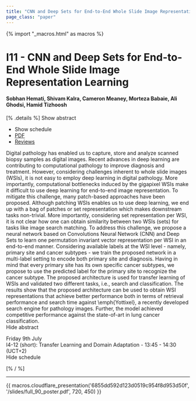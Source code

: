 ```yaml
---
title: "CNN and Deep Sets for End-to-End Whole Slide Image Representation Learning"
page_class: "paper"
---
```


{% import "_macros.html" as macros %}

# I11 - CNN and Deep Sets for End-to-End Whole Slide Image Representation Learning

#### Sobhan Hemati, Shivam Kalra, Cameron Meaney, Morteza Babaie, Ali Ghodsi, Hamid Tizhoosh

[% .details %]
<a class="toggle_visibility" data-selector=".abstract" data-level="3">Show abstract</a>
- <a class="toggle_visibility" data-selector=".schedule" data-level="3">Show schedule</a>
- <a href="/proceedings/hemati21.pdf">PDF</a>
- <a href="https://openreview.net/forum?id=BX0kKB1zB1Q">Reviews</a>

<p>
    <span class="abstract">
        Digital pathology has enabled us to capture, store and analyze scanned biopsy samples as digital images. Recent advances in deep learning are contributing to computational pathology to improve diagnosis and treatment. However, considering challenges inherent to whole slide images (WSIs), it is not easy to employ deep learning in digital pathology. More importantly, computational bottlenecks induced by the gigapixel WSIs make it difficult to use deep learning for end-to-end image representation. To mitigate this challenge, many patch-based approaches have been proposed. Although patching WSIs enables us to use deep learning, we end up with a bag of patches or set representation which makes downstream tasks non-trivial. More importantly, considering set representation per WSI, it is not clear how one can obtain similarity between two WSIs (sets) for tasks like image search matching. To address this challenge, we propose a neural network based on Convolutions Neural Network (CNN) and Deep Sets to learn one permutation invariant vector representation per WSI in an end-to-end manner. Considering available labels at the WSI level - namely, primary site and cancer subtypes - we train the proposed network in a multi-label setting to encode both primary site and diagnosis. Having in mind that every primary site has its own specific cancer subtypes, we propose to use the predicted label for the primary site to recognize the cancer subtype. The proposed architecture is used for transfer learning of WSIs and validated two different tasks, i.e., search and classification. The results show that the proposed architecture can be used to obtain WSI representations that achieve better performance both in terms of retrieval performance and search time against \emph{Yottixel}, a recently developed search engine for pathology images. Further, the model achieved competitive performance against the state-of-art in lung cancer classification.
        <br>
        <span class="actions"><a class="toggle_visibility" data-level="2">Hide abstract</a></span>
    </span>
</p>

<p>
    <span class="schedule">
         Friday 9th July<br>I4-12 (short): Transfer Learning and Domain Adaptation - 13:45 - 14:30 (UCT+2)
        <br>
        <span class="actions"><a class="toggle_visibility" data-level="2">Hide schedule</a></span>
    </span>
</p>

[% / %]


---

{{ macros.cloudflare_presentation('6855dd592d123d0519c954f8d953d50f', '/slides/full_90_poster.pdf', 720, 450) }}

